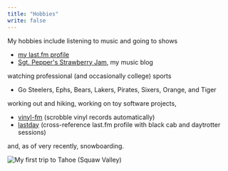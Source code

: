 ```yaml
---
title: "Hobbies"
write: false
---
```


My hobbies include listening to music and going to shows

* [my last.fm profile][lastfm]
* [Sgt. Pepper's Strawberry Jam][pj], my music blog

watching professional (and occasionally college) sports

* Go Steelers, Ephs, Bears, Lakers, Pirates, Sixers, Orange, and Tiger

working out and hiking, working on toy software projects,

* [vinyl-fm][vfm] (scrobble vinyl records automatically)
* [lastday][lastday] (cross-reference last.fm profile with black cab and daytrotter sessions)


and, as of very recently, snowboarding.

![My first trip to Tahoe (Squaw Valley)](img/snowboarding.jpg)

[lastfm]: http://last.fm/user/StevoX
[pj]: http://peppersjam.com
[vfm]: http://srubin.github.io/vinyl-fm/
[lastday]: http://www.eecs.berkeley.edu/~srubin/toys/lastday/
